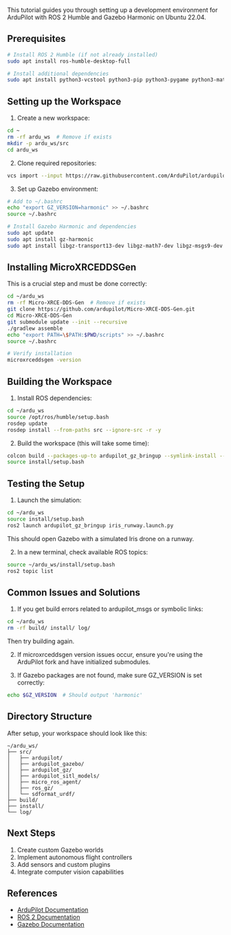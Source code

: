 This tutorial guides you through setting up a development environment for ArduPilot with ROS 2 Humble and Gazebo Harmonic on Ubuntu 22.04.

## Prerequisites

```bash
# Install ROS 2 Humble (if not already installed)
sudo apt install ros-humble-desktop-full

# Install additional dependencies
sudo apt install python3-vcstool python3-pip python3-pygame python3-matplotlib python3-lxml python3-yaml python-is-python3 libpython3-dev libtool cmake default-jre
```

## Setting up the Workspace

1. Create a new workspace:
```bash
cd ~
rm -rf ardu_ws  # Remove if exists
mkdir -p ardu_ws/src
cd ardu_ws
```

2. Clone required repositories:
```bash
vcs import --input https://raw.githubusercontent.com/ArduPilot/ardupilot_gz/main/ros2_gz.repos --recursive src
```

3. Set up Gazebo environment:
```bash
# Add to ~/.bashrc
echo "export GZ_VERSION=harmonic" >> ~/.bashrc
source ~/.bashrc

# Install Gazebo Harmonic and dependencies
sudo apt update
sudo apt install gz-harmonic
sudo apt install libgz-transport13-dev libgz-math7-dev libgz-msgs9-dev python3-gz-math7
```

## Installing MicroXRCEDDSGen

This is a crucial step and must be done correctly:

```bash
cd ~/ardu_ws
rm -rf Micro-XRCE-DDS-Gen  # Remove if exists
git clone https://github.com/ardupilot/Micro-XRCE-DDS-Gen.git
cd Micro-XRCE-DDS-Gen
git submodule update --init --recursive
./gradlew assemble
echo "export PATH=\$PATH:$PWD/scripts" >> ~/.bashrc
source ~/.bashrc

# Verify installation
microxrceddsgen -version
```

## Building the Workspace

1. Install ROS dependencies:
```bash
cd ~/ardu_ws
source /opt/ros/humble/setup.bash
rosdep update
rosdep install --from-paths src --ignore-src -r -y
```

2. Build the workspace (this will take some time):
```bash
colcon build --packages-up-to ardupilot_gz_bringup --symlink-install --allow-overriding ardupilot_msgs ardupilot_sitl ros_gz_bridge ros_gz_interfaces ros_gz_sim sdformat_urdf --cmake-clean-cache
source install/setup.bash
```

## Testing the Setup

1. Launch the simulation:
```bash
cd ~/ardu_ws
source install/setup.bash
ros2 launch ardupilot_gz_bringup iris_runway.launch.py
```

This should open Gazebo with a simulated Iris drone on a runway.

2. In a new terminal, check available ROS topics:
```bash
source ~/ardu_ws/install/setup.bash
ros2 topic list
```

## Common Issues and Solutions

1. If you get build errors related to ardupilot_msgs or symbolic links:
```bash
cd ~/ardu_ws
rm -rf build/ install/ log/
```
Then try building again.

2. If microxrceddsgen version issues occur, ensure you're using the ArduPilot fork and have initialized submodules.

3. If Gazebo packages are not found, make sure GZ_VERSION is set correctly:
```bash
echo $GZ_VERSION  # Should output 'harmonic'
```

## Directory Structure
After setup, your workspace should look like this:
```
~/ardu_ws/
├── src/
│   ├── ardupilot/
│   ├── ardupilot_gazebo/
│   ├── ardupilot_gz/
│   ├── ardupilot_sitl_models/
│   ├── micro_ros_agent/
│   ├── ros_gz/
│   └── sdformat_urdf/
├── build/
├── install/
└── log/
```

## Next Steps

1. Create custom Gazebo worlds
2. Implement autonomous flight controllers
3. Add sensors and custom plugins
4. Integrate computer vision capabilities

## References

- [ArduPilot Documentation](https://ardupilot.org/dev/)
- [ROS 2 Documentation](https://docs.ros.org/en/humble/)
- [Gazebo Documentation](https://gazebosim.org/docs)
